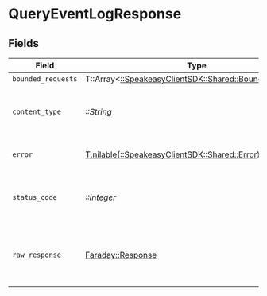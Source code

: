 # QueryEventLogResponse


## Fields

| Field                                                                                           | Type                                                                                            | Required                                                                                        | Description                                                                                     |
| ----------------------------------------------------------------------------------------------- | ----------------------------------------------------------------------------------------------- | ----------------------------------------------------------------------------------------------- | ----------------------------------------------------------------------------------------------- |
| `bounded_requests`                                                                              | T::Array<[::SpeakeasyClientSDK::Shared::BoundedRequest](../../models/shared/boundedrequest.md)> | :heavy_minus_sign:                                                                              | OK                                                                                              |
| `content_type`                                                                                  | *::String*                                                                                      | :heavy_check_mark:                                                                              | HTTP response content type for this operation                                                   |
| `error`                                                                                         | [T.nilable(::SpeakeasyClientSDK::Shared::Error)](../../models/shared/error.md)                  | :heavy_minus_sign:                                                                              | Default error response                                                                          |
| `status_code`                                                                                   | *::Integer*                                                                                     | :heavy_check_mark:                                                                              | HTTP response status code for this operation                                                    |
| `raw_response`                                                                                  | [Faraday::Response](https://www.rubydoc.info/gems/faraday/Faraday/Response)                     | :heavy_check_mark:                                                                              | Raw HTTP response; suitable for custom response parsing                                         |